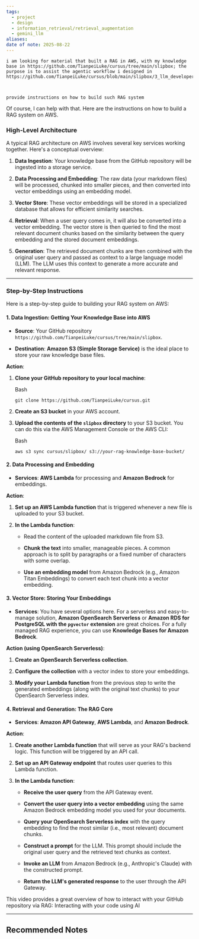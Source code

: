 ```yaml
---
tags:
  - project
  - design
  - information_retrieval/retrieval_augmentation
  - gemini_llm
aliases:
date of note: 2025-08-22
---
```


```
i am looking for material that built a RAG in AWS, with my knowledge base in https://github.com/TianpeiLuke/cursus/tree/main/slipbox; the purpose is to assist the agentic workflow i designed in https://github.com/TianpeiLuke/cursus/blob/main/slipbox/3_llm_developer/developer_prompt_templates/README.md

  

provide instructions on how to build such RAG system
```

Of course, I can help with that. Here are the instructions on how to build a RAG system on AWS.

### **High-Level Architecture**

A typical RAG architecture on AWS involves several key services working together. Here's a conceptual overview:

1. **Data Ingestion**: Your knowledge base from the GitHub repository will be ingested into a storage service.
    
2. **Data Processing and Embedding**: The raw data (your markdown files) will be processed, chunked into smaller pieces, and then converted into vector embeddings using an embedding model.
    
3. **Vector Store**: These vector embeddings will be stored in a specialized database that allows for efficient similarity searches.
    
4. **Retrieval**: When a user query comes in, it will also be converted into a vector embedding. The vector store is then queried to find the most relevant document chunks based on the similarity between the query embedding and the stored document embeddings.
    
5. **Generation**: The retrieved document chunks are then combined with the original user query and passed as context to a large language model (LLM). The LLM uses this context to generate a more accurate and relevant response.
    

---

### **Step-by-Step Instructions**

Here is a step-by-step guide to building your RAG system on AWS:

#### **1. Data Ingestion: Getting Your Knowledge Base into AWS**

- **Source**: Your GitHub repository `https://github.com/TianpeiLuke/cursus/tree/main/slipbox`.
    
- **Destination**: **Amazon S3 (Simple Storage Service)** is the ideal place to store your raw knowledge base files.
    

**Action**:

1. **Clone your GitHub repository to your local machine**:
    
    Bash
    
    ```
    git clone https://github.com/TianpeiLuke/cursus.git
    ```
    
2. **Create an S3 bucket** in your AWS account.
    
3. **Upload the contents of the `slipbox` directory** to your S3 bucket. You can do this via the AWS Management Console or the AWS CLI:
    
    Bash
    
    ```
    aws s3 sync cursus/slipbox/ s3://your-rag-knowledge-base-bucket/
    ```
    

#### **2. Data Processing and Embedding**

- **Services**: **AWS Lambda** for processing and **Amazon Bedrock** for embeddings.
    

**Action**:

1. **Set up an AWS Lambda function** that is triggered whenever a new file is uploaded to your S3 bucket.
    
2. **In the Lambda function**:
    
    - Read the content of the uploaded markdown file from S3.
        
    - **Chunk the text** into smaller, manageable pieces. A common approach is to split by paragraphs or a fixed number of characters with some overlap.
        
    - **Use an embedding model** from Amazon Bedrock (e.g., Amazon Titan Embeddings) to convert each text chunk into a vector embedding.
        

#### **3. Vector Store: Storing Your Embeddings**

- **Services**: You have several options here. For a serverless and easy-to-manage solution, **Amazon OpenSearch Serverless** or **Amazon RDS for PostgreSQL with the `pgvector` extension** are great choices. For a fully managed RAG experience, you can use **Knowledge Bases for Amazon Bedrock**.
    

**Action (using OpenSearch Serverless)**:

1. **Create an OpenSearch Serverless collection**.
    
2. **Configure the collection** with a vector index to store your embeddings.
    
3. **Modify your Lambda function** from the previous step to write the generated embeddings (along with the original text chunks) to your OpenSearch Serverless index.
    

#### **4. Retrieval and Generation: The RAG Core**

- **Services**: **Amazon API Gateway**, **AWS Lambda**, and **Amazon Bedrock**.
    

**Action**:

1. **Create another Lambda function** that will serve as your RAG's backend logic. This function will be triggered by an API call.
    
2. **Set up an API Gateway endpoint** that routes user queries to this Lambda function.
    
3. **In the Lambda function**:
    
    - **Receive the user query** from the API Gateway event.
        
    - **Convert the user query into a vector embedding** using the same Amazon Bedrock embedding model you used for your documents.
        
    - **Query your OpenSearch Serverless index** with the query embedding to find the most similar (i.e., most relevant) document chunks.
        
    - **Construct a prompt** for the LLM. This prompt should include the original user query and the retrieved text chunks as context.
        
    - **Invoke an LLM** from Amazon Bedrock (e.g., Anthropic's Claude) with the constructed prompt.
        
    - **Return the LLM's generated response** to the user through the API Gateway.
        

This video provides a great overview of how to interact with your GitHub repository via RAG: Interacting with your code using AI








-----------
##  Recommended Notes